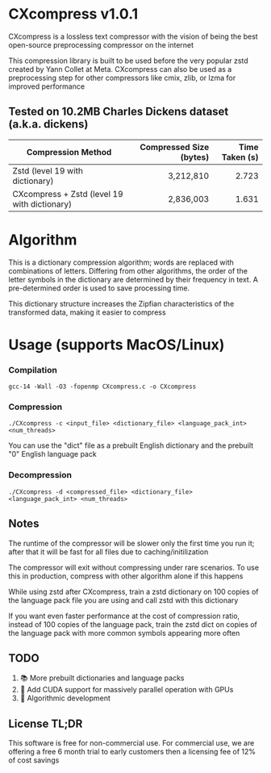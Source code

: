 # CXcompress v1.0.1
CXcompress is a lossless text compressor with the vision of being the best open-source preprocessing compressor on the internet

This compression library is built to be used before the very popular zstd created by Yann Collet at Meta. CXcompress can also be used as a preprocessing step for other compressors like cmix, zlib, or lzma for improved performance

## Tested on 10.2MB Charles Dickens dataset (a.k.a. dickens)
| Compression Method             | Compressed Size (bytes) | Time Taken (s) |
|-------------------------------|----------------:|---------------:|
| Zstd (level 19 with dictionary)               |        3,212,810 |          2.723 |
| CXcompress + Zstd (level 19 with dictionary)  |        2,836,003 |          1.631 |

# Algorithm
This is a dictionary compression algorithm; words are replaced with combinations of letters. Differing from other algorithms, the order of the letter symbols in the dictionary are determined by their frequency in text. A pre-determined order is used to save processing time.

This dictionary structure increases the Zipfian characteristics of the transformed data, making it easier to compress

# Usage (supports MacOS/Linux)
### Compilation
```
gcc-14 -Wall -O3 -fopenmp CXcompress.c -o CXcompress
```

### Compression
```
./CXcompress -c <input_file> <dictionary_file> <language_pack_int> <num_threads>
```
You can use the "dict" file as a prebuilt English dictionary and the prebuilt "0" English language pack

### Decompression
```
./CXcompress -d <compressed_file> <dictionary_file> <language_pack_int> <num_threads>
```

## Notes
The runtime of the compressor will be slower only the first time you run it; after that it will be fast for all files due to caching/initilization

The compressor will exit without compressing under rare scenarios. To use this in production, compress with other algorithm alone if this happens

While using zstd after CXcompress, train a zstd dictionary on 100 copies of the language pack file you are using and call zstd with this dictionary

If you want even faster performance at the cost of compression ratio, instead of 100 copies of the language pack, train the zstd dict on copies of the language pack with more common symbols appearing more often

## TODO
1. 📚 More prebuilt dictionaries and language packs
2. 🚀 Add CUDA support for massively parallel operation with GPUs
3. 🔨 Algorithmic development

## License TL;DR
This software is free for non-commercial use. For commercial use, we are offering a free 6 month trial to early customers then a licensing fee of 12% of cost savings
